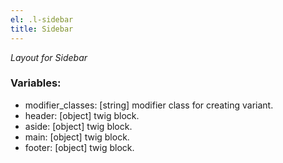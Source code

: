 ```yaml
---
el: .l-sidebar
title: Sidebar
---
```

_Layout for Sidebar_

### Variables:
* modifier_classes: [string] modifier class for creating variant.
* header: [object] twig block.
* aside: [object] twig block.
* main: [object] twig block.
* footer: [object] twig block.
